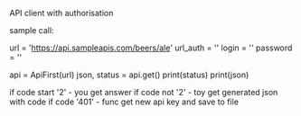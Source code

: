 API client with authorisation

sample call: 

url = 'https://api.sampleapis.com/beers/ale'
url_auth = ''
login = ''
password = ''

api = ApiFirst(url)
json, status = api.get()
print(status)
print(json)

if code start '2' - you get answer
if code not '2' - toy get generated json with code
if code '401' - func get new api key and save to file

